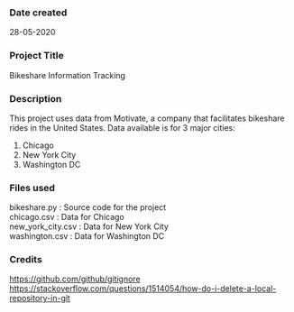 ### Date created
28-05-2020

### Project Title
Bikeshare Information Tracking

### Description
This project uses data from Motivate, a company that facilitates bikeshare rides in the United States.
Data available is for 3 major cities:
1. Chicago
2. New York City
3. Washington DC

### Files used
bikeshare.py : Source code for the project  
chicago.csv : Data for Chicago  
new_york_city.csv : Data for New York City  
washington.csv : Data for Washington DC  

### Credits
https://github.com/github/gitignore
https://stackoverflow.com/questions/1514054/how-do-i-delete-a-local-repository-in-git